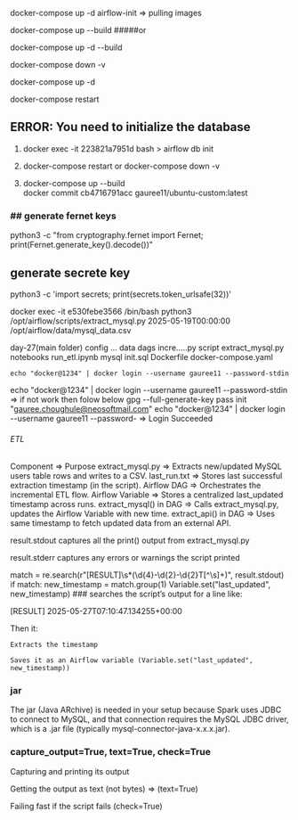 docker-compose up -d airflow-init  => pulling images

docker-compose up --build
#####or

docker-compose up -d --build

docker-compose down -v   

docker-compose up -d

docker-compose restart


##  ERROR: You need to initialize the database
1. docker exec -it 223821a7951d bash > airflow db init 

2. docker-compose restart or docker-compose down -v

3. docker-compose up --build  
docker commit cb4716791acc gauree11/ubuntu-custom:latest


### ## generate fernet keys
python3 -c "from cryptography.fernet import Fernet; print(Fernet.generate_key().decode())"

## generate secrete key
python3 -c 'import secrets; print(secrets.token_urlsafe(32))'

docker exec -it e530febe3566 /bin/bash
python3 /opt/airflow/scripts/extract_mysql.py 2025-05-19T00:00:00 /opt/airflow/data/mysql_data.csv


day-27(main folder)
    config
        ...
    data
    dags
        incre.....py
    script
        extract_mysql.py
    notebooks
        run_etl.ipynb
    mysql
        init.sql
    Dockerfile
    docker-compose.yaml

    echo "docker@1234" | docker login --username gauree11 --password-stdin

echo "docker@1234" | docker login --username gauree11 --password-stdin => if not work then folow below
gpg --full-generate-key
pass init "gauree.choughule@neosoftmail.com"
echo "docker@1234" | docker login --username gauree11 --password- => Login Succeeded


###### ETL

Component	=> Purpose
extract_mysql.py	=> Extracts new/updated MySQL users table rows and writes to a CSV.
last_run.txt	=> Stores last successful extraction timestamp (in the script).
Airflow DAG =>	Orchestrates the incremental ETL flow.
Airflow Variable =>	Stores a centralized last_updated timestamp across runs.
extract_mysql() in DAG	=> Calls extract_mysql.py, updates the Airflow Variable with new time.
extract_api() in DAG	=> Uses same timestamp to fetch updated data from an external API.


result.stdout captures all the print() output from extract_mysql.py

result.stderr captures any errors or warnings the script printed


match = re.search(r"\[RESULT\]\s*(\d{4}-\d{2}-\d{2}T[^\s]+)", result.stdout)
if match:
    new_timestamp = match.group(1)
    Variable.set("last_updated", new_timestamp)         ### searches the script’s output for a line like:

[RESULT] 2025-05-27T07:10:47.134255+00:00

Then it:

    Extracts the timestamp

    Saves it as an Airflow variable (Variable.set("last_updated", new_timestamp))



### jar
The jar (Java ARchive) is needed in your setup because Spark uses JDBC to connect to MySQL, and that connection requires the MySQL JDBC driver, which is a .jar file (typically mysql-connector-java-x.x.x.jar).

### capture_output=True, text=True, check=True
Capturing and printing its output

Getting the output as text (not bytes) => (text=True)

Failing fast if the script fails (check=True)